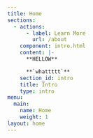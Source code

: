 ```yaml
---
title: Home
sections:
  - actions:
      - label: Learn More
        url: /about
    component: intro.html
    content: |-
      **HELLOW**

      **`whattttt`**
    section_id: intro
    title: Intro
    type: intro
menu:
  main:
    name: Home
    weight: 1
layout: home
---
```


